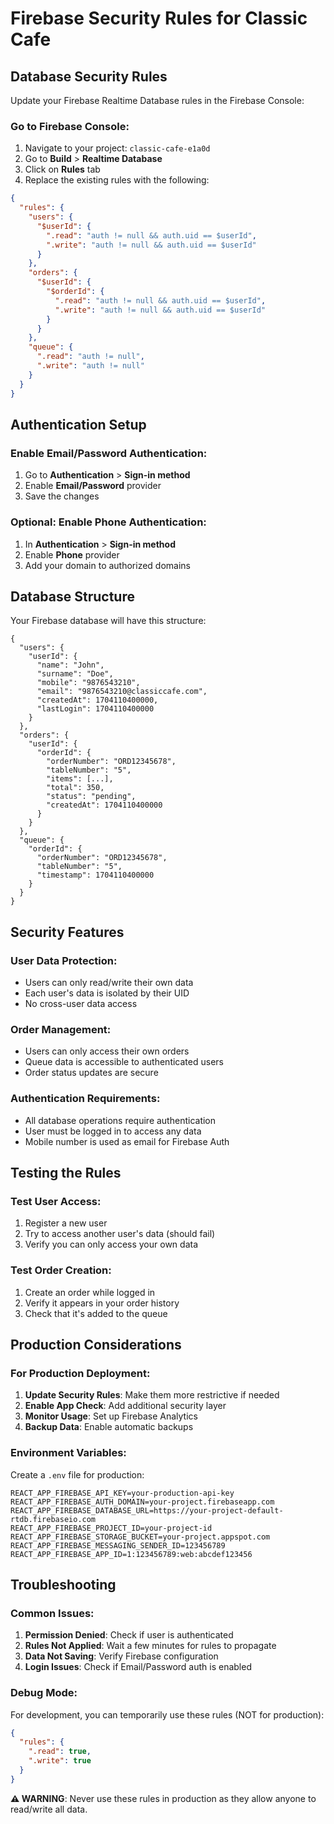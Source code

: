 # Firebase Security Rules for Classic Cafe

## Database Security Rules

Update your Firebase Realtime Database rules in the Firebase Console:

### Go to Firebase Console:
1. Navigate to your project: `classic-cafe-e1a0d`
2. Go to **Build** > **Realtime Database**
3. Click on **Rules** tab
4. Replace the existing rules with the following:

```json
{
  "rules": {
    "users": {
      "$userId": {
        ".read": "auth != null && auth.uid == $userId",
        ".write": "auth != null && auth.uid == $userId"
      }
    },
    "orders": {
      "$userId": {
        "$orderId": {
          ".read": "auth != null && auth.uid == $userId",
          ".write": "auth != null && auth.uid == $userId"
        }
      }
    },
    "queue": {
      ".read": "auth != null",
      ".write": "auth != null"
    }
  }
}
```

## Authentication Setup

### Enable Email/Password Authentication:
1. Go to **Authentication** > **Sign-in method**
2. Enable **Email/Password** provider
3. Save the changes

### Optional: Enable Phone Authentication:
1. In **Authentication** > **Sign-in method**
2. Enable **Phone** provider
3. Add your domain to authorized domains

## Database Structure

Your Firebase database will have this structure:

```
{
  "users": {
    "userId": {
      "name": "John",
      "surname": "Doe", 
      "mobile": "9876543210",
      "email": "9876543210@classiccafe.com",
      "createdAt": 1704110400000,
      "lastLogin": 1704110400000
    }
  },
  "orders": {
    "userId": {
      "orderId": {
        "orderNumber": "ORD12345678",
        "tableNumber": "5",
        "items": [...],
        "total": 350,
        "status": "pending",
        "createdAt": 1704110400000
      }
    }
  },
  "queue": {
    "orderId": {
      "orderNumber": "ORD12345678",
      "tableNumber": "5",
      "timestamp": 1704110400000
    }
  }
}
```

## Security Features

### User Data Protection:
- Users can only read/write their own data
- Each user's data is isolated by their UID
- No cross-user data access

### Order Management:
- Users can only access their own orders
- Queue data is accessible to authenticated users
- Order status updates are secure

### Authentication Requirements:
- All database operations require authentication
- User must be logged in to access any data
- Mobile number is used as email for Firebase Auth

## Testing the Rules

### Test User Access:
1. Register a new user
2. Try to access another user's data (should fail)
3. Verify you can only access your own data

### Test Order Creation:
1. Create an order while logged in
2. Verify it appears in your order history
3. Check that it's added to the queue

## Production Considerations

### For Production Deployment:
1. **Update Security Rules**: Make them more restrictive if needed
2. **Enable App Check**: Add additional security layer
3. **Monitor Usage**: Set up Firebase Analytics
4. **Backup Data**: Enable automatic backups

### Environment Variables:
Create a `.env` file for production:

```env
REACT_APP_FIREBASE_API_KEY=your-production-api-key
REACT_APP_FIREBASE_AUTH_DOMAIN=your-project.firebaseapp.com
REACT_APP_FIREBASE_DATABASE_URL=https://your-project-default-rtdb.firebaseio.com
REACT_APP_FIREBASE_PROJECT_ID=your-project-id
REACT_APP_FIREBASE_STORAGE_BUCKET=your-project.appspot.com
REACT_APP_FIREBASE_MESSAGING_SENDER_ID=123456789
REACT_APP_FIREBASE_APP_ID=1:123456789:web:abcdef123456
```

## Troubleshooting

### Common Issues:
1. **Permission Denied**: Check if user is authenticated
2. **Rules Not Applied**: Wait a few minutes for rules to propagate
3. **Data Not Saving**: Verify Firebase configuration
4. **Login Issues**: Check if Email/Password auth is enabled

### Debug Mode:
For development, you can temporarily use these rules (NOT for production):

```json
{
  "rules": {
    ".read": true,
    ".write": true
  }
}
```

**⚠️ WARNING**: Never use these rules in production as they allow anyone to read/write all data.





